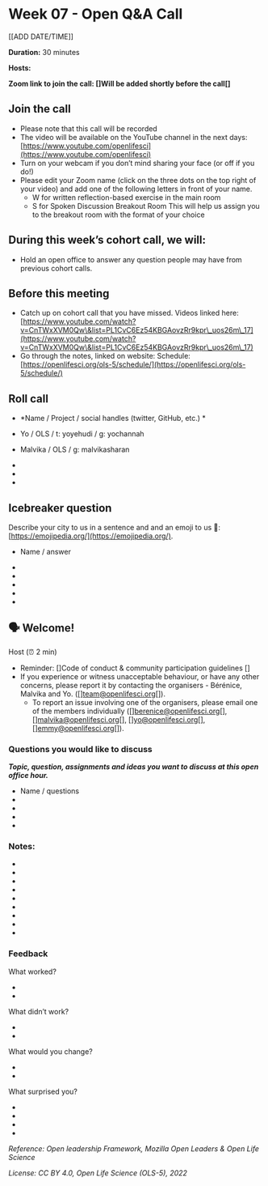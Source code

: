 
# Week 07 -  Open Q\&A Call



[[ADD DATE/TIME]]



**Duration:** 30 minutes

**Hosts:** 

**Zoom link to join the call: []Will be added shortly before the call[]**



## Join the call

   * Please note that this call will be recorded
   * The video will be available on the YouTube channel in the next days: [https://www.youtube.com/openlifesci](https://www.youtube.com/openlifesci)
   * Turn on your webcam if you don’t mind sharing your face (or off if you do!)
   * Please edit your Zoom name (click on the three dots on the top right of your video) and add one of the following letters in front of your name.
       * W for written reflection-based exercise in the main room
       * S for Spoken Discussion Breakout Room This will help us assign you to the breakout room with the format of your choice 


## During this week’s cohort call, we will:

   * Hold an open office to answer any question people may have from previous cohort calls. 
### 

## Before this meeting

   * Catch up on cohort call that you have missed. Videos linked here: [https://www.youtube.com/watch?v=CnTWxXVM0Qw\&list=PL1CvC6Ez54KBGAovzRr9kpr\_uos26m\_17](https://www.youtube.com/watch?v=CnTWxXVM0Qw\&list=PL1CvC6Ez54KBGAovzRr9kpr\_uos26m\_17)
   * Go through the notes, linked on website: Schedule: [https://openlifesci.org/ols-5/schedule/](https://openlifesci.org/ols-5/schedule/) 




## Roll call

   * *Name / Project / social handles (twitter, GitHub, etc.) *
   * Yo / OLS / t: yoyehudi / g: yochannah 
   * Malvika / OLS / g: malvikasharan 
   * 

   *  
   * 



## Icebreaker question

Describe your city to us in a sentence and and an emoji to us 🌸: [https://emojipedia.org/](https://emojipedia.org/).

   * Name / answer
   * 

   *  
   *  
   *  
   *  
## 

## 🗣️ Welcome! 

Host (⏰ 2 min) 

   * Reminder: []Code of conduct \& community participation guidelines []
   * If you experience or witness unacceptable behaviour, or have any other concerns, please report it by contacting the organisers - Bérénice, Malvika and Yo. ([]team@openlifesci.org[]).
       * To report an issue involving one of the organisers, please email one of the members individually ([]berenice@openlifesci.org[], []malvika@openlifesci.org[], []yo@openlifesci.org[], []emmy@openlifesci.org[]).


### Questions you would like to discuss



***Topic, question, assignments and ideas you want to discuss at this open office hour.***

   * Name / questions
   *  
   *  
   *  
   *  


### Notes:

   * 

   *  
   *  
   *  
   *  
   *  
   *  
   *  
   *  


### Feedback

What worked?

   *  
   *  
What didn’t work?

   *  
   *  
What would you change?

   *  
   *  
What surprised you?

   *  
   *  
   * 

   * 



*Reference: Open leadership Framework, Mozilla Open Leaders \& Open Life Science*

*License: CC BY 4.0, Open Life Science (OLS-5), 2022*













